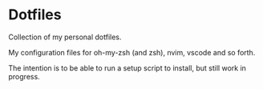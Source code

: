 # Dotfiles
Collection of my personal dotfiles.

My configuration files for oh-my-zsh (and zsh), nvim, vscode and so forth.

The intention is to be able to run a setup script to install, but still work in progress.
